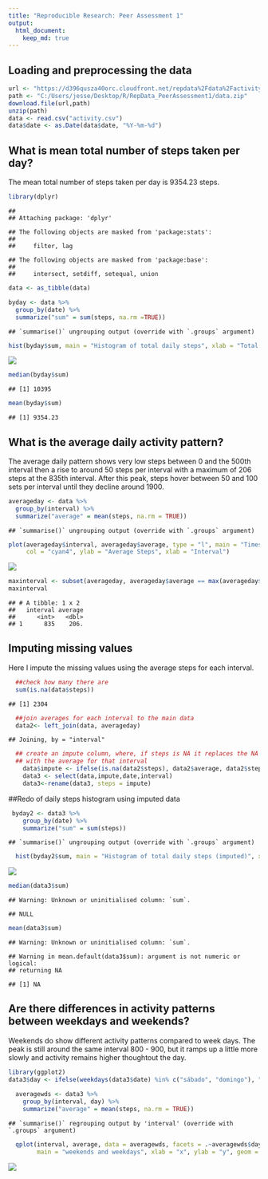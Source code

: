 ```yaml
---
title: "Reproducible Research: Peer Assessment 1"
output: 
  html_document:
    keep_md: true
---
```



## Loading and preprocessing the data

```r
url <- "https://d396qusza40orc.cloudfront.net/repdata%2Fdata%2Factivity.zip"
path <- "C:/Users/jesse/Desktop/R/RepData_PeerAssessment1/data.zip"
download.file(url,path)
unzip(path)
data <- read.csv("activity.csv")
data$date <- as.Date(data$date, "%Y-%m-%d")
```


## What is mean total number of steps taken per day?
The mean total number of steps taken per day is 9354.23 steps.

```r
library(dplyr)
```

```
## 
## Attaching package: 'dplyr'
```

```
## The following objects are masked from 'package:stats':
## 
##     filter, lag
```

```
## The following objects are masked from 'package:base':
## 
##     intersect, setdiff, setequal, union
```

```r
data <- as_tibble(data)

byday <- data %>%
  group_by(date) %>%
  summarize("sum" = sum(steps, na.rm =TRUE))
```

```
## `summarise()` ungrouping output (override with `.groups` argument)
```

```r
hist(byday$sum, main = "Histogram of total daily steps", xlab = "Total daily steps")
```

![](PA1_files/figure-html/unnamed-chunk-2-1.png)<!-- -->

```r
median(byday$sum)
```

```
## [1] 10395
```

```r
mean(byday$sum)
```

```
## [1] 9354.23
```

## What is the average daily activity pattern?
The average daily pattern shows very low steps between 0 and the 500th interval then a rise to around 50 steps per interval with a maximum of 206 steps at the 835th interval. After this peak, steps hover between 50 and 100 sets per interval until they decline around 1900. 

```r
averageday <- data %>%
  group_by(interval) %>%
  summarize("average" = mean(steps, na.rm = TRUE))
```

```
## `summarise()` ungrouping output (override with `.groups` argument)
```

```r
plot(averageday$interval, averageday$average, type = "l", main = "Timeseries of average steps",
     col = "cyan4", ylab = "Average Steps", xlab = "Interval")
```

![](PA1_files/figure-html/unnamed-chunk-3-1.png)<!-- -->

```r
maxinterval <- subset(averageday, averageday$average == max(averageday$average))
maxinterval
```

```
## # A tibble: 1 x 2
##   interval average
##      <int>   <dbl>
## 1      835    206.
```

## Imputing missing values
Here I impute the missing values using the average steps for each interval.


```r
  ##check how many there are
  sum(is.na(data$steps))
```

```
## [1] 2304
```

```r
  ##join averages for each interval to the main data
  data2<- left_join(data, averageday)
```

```
## Joining, by = "interval"
```

```r
  ## create an impute column, where, if steps is NA it replaces the NA value 
  ## with the average for that interval
    data$impute <- ifelse(is.na(data2$steps), data2$average, data2$steps)
    data3 <- select(data,impute,date,interval)
    data3<-rename(data3, steps = impute)
```
##Redo of daily steps histogram using imputed data

```r
 byday2 <- data3 %>%
    group_by(date) %>%
    summarize("sum" = sum(steps))
```

```
## `summarise()` ungrouping output (override with `.groups` argument)
```

```r
  hist(byday2$sum, main = "Histogram of total daily steps (imputed)", xlab = "Total Daily Steps")
```

![](PA1_files/figure-html/unnamed-chunk-5-1.png)<!-- -->

```r
median(data3$sum)
```

```
## Warning: Unknown or uninitialised column: `sum`.
```

```
## NULL
```

```r
mean(data3$sum) 
```

```
## Warning: Unknown or uninitialised column: `sum`.
```

```
## Warning in mean.default(data3$sum): argument is not numeric or logical:
## returning NA
```

```
## [1] NA
```


## Are there differences in activity patterns between weekdays and weekends?

Weekends do show different activity patterns compared to week days. The peak is still around the same interval 800 - 900, but it ramps up a little more slowly and activity remains higher thoughtout the day. 

```r
library(ggplot2)
data3$day <- ifelse(weekdays(data3$date) %in% c("sábado", "domingo"), "Weekend", "Weekday")
  
  averagewds <- data3 %>%
    group_by(interval, day) %>%
    summarize("average" = mean(steps, na.rm = TRUE))
```

```
## `summarise()` regrouping output by 'interval' (override with `.groups` argument)
```

```r
  qplot(interval, average, data = averagewds, facets = .~averagewds$day, 
        main = "weekends and weekdays", xlab = "x", ylab = "y", geom = "line")
```

![](PA1_files/figure-html/unnamed-chunk-6-1.png)<!-- -->

